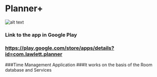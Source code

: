 # Planner+

![alt text](https://lh3.googleusercontent.com/rze0Gw-6312VZl1xfLff6fuu0clr4orNImRJ8NTX5Y-lcn7xi61tdYHHUU_TWOJoYRk)

### Link to the app in Google Play
### https://play.google.com/store/apps/details?id=com.lawlett.planner

###Time Management Application
###It works on the basis of the Room database and Services
